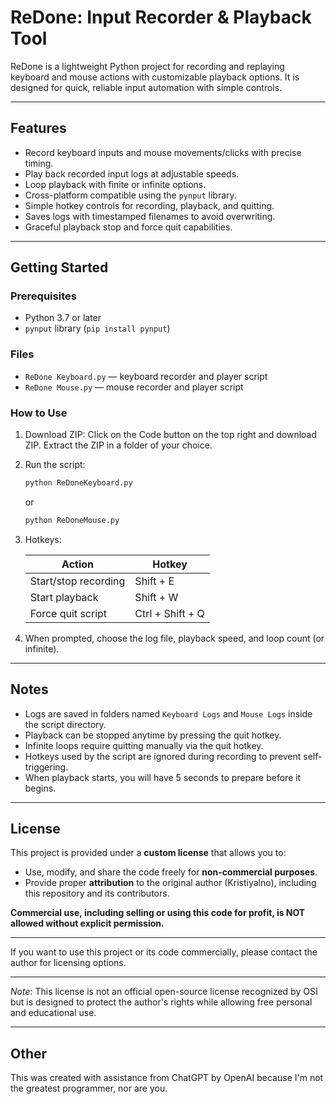 # ReDone: Input Recorder & Playback Tool

ReDone is a lightweight Python project for recording and replaying keyboard and mouse actions with customizable playback options. It is designed for quick, reliable input automation with simple controls.

---

## Features

- Record keyboard inputs and mouse movements/clicks with precise timing.
- Play back recorded input logs at adjustable speeds.
- Loop playback with finite or infinite options.
- Cross-platform compatible using the `pynput` library.
- Simple hotkey controls for recording, playback, and quitting.
- Saves logs with timestamped filenames to avoid overwriting.
- Graceful playback stop and force quit capabilities.

---

## Getting Started

### Prerequisites

- Python 3.7 or later
- `pynput` library (`pip install pynput`)

### Files

- `ReDone Keyboard.py` — keyboard recorder and player script
- `ReDone Mouse.py` — mouse recorder and player script

### How to Use
1. Download ZIP:
    Click on the Code button on the top right and download ZIP. Extract the ZIP in a folder of your choice.

2. Run the script:
    ```bash
    python ReDoneKeyboard.py
    ```
    or
    ```bash
    python ReDoneMouse.py
    ```

3. Hotkeys:

   | Action             | Hotkey           |
   | ------------------ | ---------------- |
   | Start/stop recording | Shift + E |
   | Start playback       | Shift + W |
   | Force quit script    | Ctrl + Shift + Q |

4. When prompted, choose the log file, playback speed, and loop count (or infinite).

---

## Notes

- Logs are saved in folders named `Keyboard Logs` and `Mouse Logs` inside the script directory.
- Playback can be stopped anytime by pressing the quit hotkey.
- Infinite loops require quitting manually via the quit hotkey.
- Hotkeys used by the script are ignored during recording to prevent self-triggering.
- When playback starts, you will have 5 seconds to prepare before it begins.

---

## License

This project is provided under a **custom license** that allows you to:

- Use, modify, and share the code freely for **non-commercial purposes**.
- Provide proper **attribution** to the original author (Kristiyalno), including this repository and its contributors.

**Commercial use, including selling or using this code for profit, is NOT allowed without explicit permission.**

---

If you want to use this project or its code commercially, please contact the author for licensing options.

---

*Note:* This license is not an official open-source license recognized by OSI but is designed to protect the author's rights while allowing free personal and educational use.


---

## Other

This was created with assistance from ChatGPT by OpenAI because I'm not the greatest programmer, nor are you.
